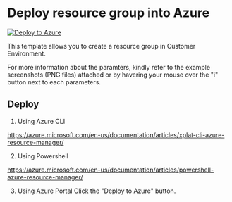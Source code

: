 # Deploy resource group into Azure

[![Deploy to Azure](http://azuredeploy.net/deploybutton.png)](https://portal.azure.com/#create/Microsoft.Template/uri/https%3A%2F%2Fraw.githubusercontent.com%2Fdcs-cloud%2Fpublic-ARMtemplate%2Fmaster%2FResourceGroupCreation-Cust%2Fazuredeploy.json)


This template allows you to create a resource group in Customer Environment.

For more information about the paramters, kindly refer to the example screenshots (PNG files) attached 
or by havering your mouse over the "i" button next to each parameters.


## Deploy

1. Using Azure CLI

  https://azure.microsoft.com/en-us/documentation/articles/xplat-cli-azure-resource-manager/

2. Using Powershell

  https://azure.microsoft.com/en-us/documentation/articles/powershell-azure-resource-manager/

3. Using Azure Portal
  Click the "Deploy to Azure" button.
